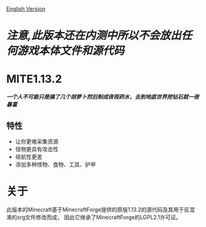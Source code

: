 [English Version](https://github.com/XiaoYuOvO/MITE1.13.2Pub/blob/master/README.md)
# **_注意,此版本还在内测中所以不会放出任何游戏本体文件和源代码_**
# MITE1.13.2
**_一个人不可能只是搞了几个胡萝卜然后制成夜视药水，去到地底世界挖钻石就一夜暴富_**
## 特性
* 让你更难采集资源
* 怪物更具有攻击性
* 续航性更差
* 添加多种怪物、食物、工具、护甲
# 关于
此版本的Minecraft基于MinecraftForge提供的原版1.13.2的源代码及其用于反混淆的srg文件修改而成，
因此它继承了MinecraftForge的LGPL2.1许可证。
